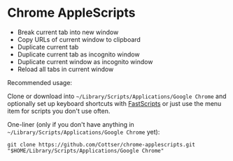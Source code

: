 # Chrome AppleScripts

* Break current tab into new window
* Copy URLs of current window to clipboard
* Duplicate current tab
* Duplicate current tab as incognito window
* Duplicate current window as incognito window
* Reload all tabs in current window

Recommended usage:

Clone or download into `~/Library/Scripts/Applications/Google Chrome` and optionally set up keyboard shortcuts with [FastScripts](http://www.red-sweater.com/fastscripts/) or just use the menu item for scripts you don't use often.

One-liner (only if you don't have anything in `~/Library/Scripts/Applications/Google Chrome` yet):

    git clone https://github.com/Cottser/chrome-applescripts.git "$HOME/Library/Scripts/Applications/Google Chrome"
